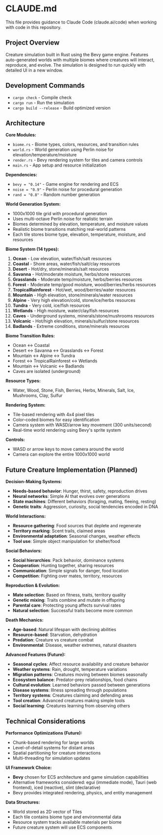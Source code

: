 # CLAUDE.md

This file provides guidance to Claude Code (claude.ai/code) when working with code in this repository.

## Project Overview

Creature simulation built in Rust using the Bevy game engine. Features auto-generated worlds with multiple biomes where creatures will interact, reproduce, and evolve. The simulation is designed to run quickly with detailed UI in a new window.

## Development Commands

- `cargo check` - Compile check
- `cargo run` - Run the simulation 
- `cargo build --release` - Build optimized version

## Architecture

**Core Modules:**
- `biome.rs` - Biome types, colors, resources, and transition rules
- `world.rs` - World generation using Perlin noise for elevation/temperature/moisture
- `render.rs` - Bevy rendering system for tiles and camera controls
- `main.rs` - App setup and resource initialization

**Dependencies:**
- `bevy = "0.14"` - Game engine for rendering and ECS
- `noise = "0.9"` - Perlin noise for procedural generation
- `rand = "0.8"` - Random number generation

**World Generation System:**
- 1000x1000 tile grid with procedural generation
- Uses multi-octave Perlin noise for realistic terrain
- Biomes determined by elevation, temperature, and moisture values
- Realistic biome transitions matching real-world patterns
- Each tile stores biome type, elevation, temperature, moisture, and resources

**Biome System (14 types):**
1. **Ocean** - Low elevation, water/fish/salt resources
2. **Coastal** - Shore areas, water/fish/salt/clay resources
3. **Desert** - Hot/dry, stone/minerals/salt resources
4. **Savanna** - Hot/moderate moisture, herbs/stone resources
5. **Grasslands** - Moderate temp/moisture, herbs/berries resources
6. **Forest** - Moderate temp/good moisture, wood/berries/herbs resources
7. **TropicalRainforest** - Hot/wet, wood/berries/water resources
8. **Mountain** - High elevation, stone/minerals/water resources
9. **Alpine** - Very high elevation/cold, stone/ice/herbs resources
10. **Tundra** - Very cold, ice/fish resources
11. **Wetlands** - High moisture, water/clay/fish resources
12. **Caves** - Underground systems, minerals/stone/mushrooms resources
13. **Volcanic** - Hot/high elevation, minerals/sulfur/stone resources
14. **Badlands** - Extreme conditions, stone/minerals resources

**Biome Transition Rules:**
- Ocean ↔ Coastal
- Desert ↔ Savanna ↔ Grasslands ↔ Forest
- Mountain ↔ Alpine ↔ Tundra
- Forest ↔ TropicalRainforest ↔ Wetlands
- Mountain ↔ Volcanic ↔ Badlands
- Caves are isolated (underground)

**Resource Types:**
- Water, Wood, Stone, Fish, Berries, Herbs, Minerals, Salt, Ice, Mushrooms, Clay, Sulfur

**Rendering System:**
- Tile-based rendering with 4x4 pixel tiles
- Color-coded biomes for easy identification
- Camera system with WASD/arrow key movement (300 units/second)
- Real-time world rendering using Bevy's sprite system

**Controls:**
- WASD or arrow keys to move camera around the world
- Camera can explore the entire 1000x1000 world

## Future Creature Implementation (Planned)

**Decision-Making Systems:**
- **Needs-based behavior**: Hunger, thirst, safety, reproduction drives
- **Neural networks**: Simple AI that evolves over generations
- **State machines**: Different behaviors (foraging, mating, fleeing, resting)
- **Genetic traits**: Aggression, curiosity, social tendencies encoded in DNA

**World Interactions:**
- **Resource gathering**: Food sources that deplete and regenerate
- **Territory marking**: Scent trails, claimed areas
- **Environmental adaptation**: Seasonal changes, weather effects
- **Tool use**: Simple object manipulation for shelter/food

**Social Behaviors:**
- **Social hierarchies**: Pack behavior, dominance systems
- **Cooperation**: Hunting together, sharing resources
- **Communication**: Simple signals for danger, food location
- **Competition**: Fighting over mates, territory, resources

**Reproduction & Evolution:**
- **Mate selection**: Based on fitness, traits, territory quality
- **Genetic mixing**: Traits combine and mutate in offspring
- **Parental care**: Protecting young affects survival rates
- **Natural selection**: Successful traits become more common

**Death Mechanics:**
- **Age-based**: Natural lifespan with declining abilities
- **Resource-based**: Starvation, dehydration
- **Predation**: Creature vs creature combat
- **Environmental**: Disease, weather extremes, natural disasters

**Advanced Features (Future):**
- **Seasonal cycles**: Affect resource availability and creature behavior
- **Weather systems**: Rain, drought, temperature variations
- **Migration patterns**: Creatures moving between biomes seasonally
- **Ecosystem balance**: Predator-prey relationships, food chains
- **Cultural evolution**: Learned behaviors passed between generations
- **Disease systems**: Illness spreading through populations
- **Territory systems**: Creatures claiming and defending areas
- **Tool creation**: Advanced creatures making simple tools
- **Social learning**: Creatures learning from observing others

## Technical Considerations

**Performance Optimizations (Future):**
- Chunk-based rendering for large worlds
- Level-of-detail systems for distant areas
- Spatial partitioning for creature interactions
- Multi-threading for simulation updates

**UI Framework Choice:**
- **Bevy** chosen for ECS architecture and game simulation capabilities
- Alternative frameworks considered: egui (immediate mode), Tauri (web frontend), iced (reactive), slint (declarative)
- Bevy provides integrated rendering, physics, and entity management

**Data Structures:**
- World stored as 2D vector of Tiles
- Each tile contains biome type and environmental data
- Resource system tracks available materials per biome
- Future creature system will use ECS components